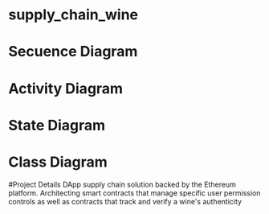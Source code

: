 # supply_chain_wine
# Secuence Diagram
# Activity Diagram
# State Diagram
# Class Diagram

#Project Details
DApp supply chain solution backed by the Ethereum platform. Architecting smart contracts that manage specific user permission controls as well as contracts that track and verify a wine's authenticity
